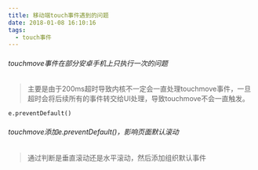 ```yaml
---
title: 移动端touch事件遇到的问题
date: 2018-01-08 16:10:16
tags:
  - touch事件
---
```

###### touchmove事件在部分安卓手机上只执行一次的问题
> 主要是由于200ms超时导致内核不一定会一直处理touchmove事件，一旦超时会将后续所有的事件转交给UI处理，导致touchmove不会一直触发。


```
e.preventDefault()
```

###### touchmove添加e.preventDefault()，影响页面默认滚动
> 通过判断是垂直滚动还是水平滚动，然后添加组织默认事件